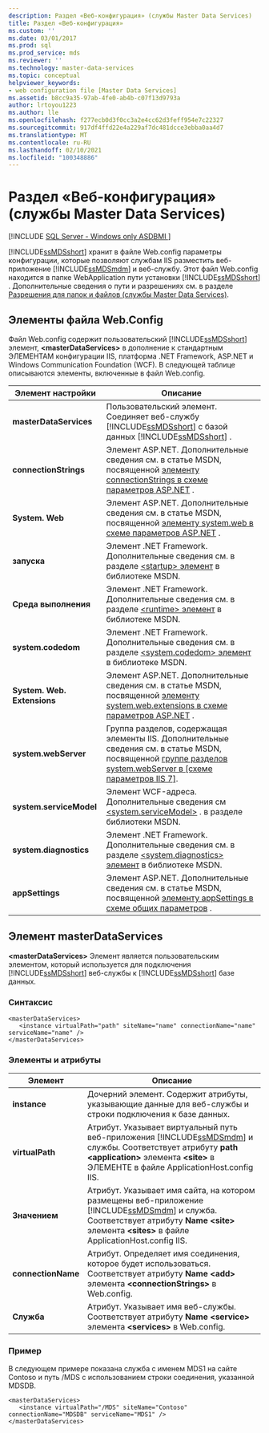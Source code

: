 ```yaml
---
description: Раздел «Веб-конфигурация» (службы Master Data Services)
title: Раздел «Веб-конфигурация»
ms.custom: ''
ms.date: 03/01/2017
ms.prod: sql
ms.prod_service: mds
ms.reviewer: ''
ms.technology: master-data-services
ms.topic: conceptual
helpviewer_keywords:
- web configuration file [Master Data Services]
ms.assetid: b8cc9a35-97ab-4fe0-ab4b-c07f13d9793a
author: lrtoyou1223
ms.author: lle
ms.openlocfilehash: f277ecb0d3f0cc3a2e4cc62d3feff954e7c22327
ms.sourcegitcommit: 917df4ffd22e4a229af7dc481dcce3ebba0aa4d7
ms.translationtype: MT
ms.contentlocale: ru-RU
ms.lasthandoff: 02/10/2021
ms.locfileid: "100348886"
---
```

# <a name="web-configuration-reference-master-data-services"></a>Раздел «Веб-конфигурация» (службы Master Data Services)

[!INCLUDE [SQL Server - Windows only ASDBMI  ](../includes/applies-to-version/sql-windows-only-asdbmi.md)]

  [!INCLUDE[ssMDSshort](../includes/ssmdsshort-md.md)] хранит в файле Web.config параметры конфигурации, которые позволяют службам IIS разместить веб-приложение [!INCLUDE[ssMDSmdm](../includes/ssmdsmdm-md.md)] и веб-службу. Этот файл Web.config находится в папке WebApplication пути установки [!INCLUDE[ssMDSshort](../includes/ssmdsshort-md.md)] . Дополнительные сведения о пути и разрешениях см. в разделе [Разрешения для папок и файлов (службы Master Data Services)](../master-data-services/folder-and-file-permissions-master-data-services.md).  
  
## <a name="webconfig-elements"></a>Элементы файла Web.Config  
 Файл Web.config содержит пользовательский [!INCLUDE[ssMDSshort](../includes/ssmdsshort-md.md)] элемент, **\<masterDataServices>** в дополнение к стандартным ЭЛЕМЕНТАМ конфигурации IIS, платформа .NET Framework, ASP.NET и Windows Communication Foundation (WCF). В следующей таблице описываются элементы, включенные в файл Web.config.  
  
|Элемент настройки|Описание|  
|---------------------------|-----------------|  
|**masterDataServices**|Пользовательский элемент. Соединяет веб-службу [!INCLUDE[ssMDSshort](../includes/ssmdsshort-md.md)] с базой данных [!INCLUDE[ssMDSshort](../includes/ssmdsshort-md.md)] .|  
|**connectionStrings**|Элемент ASP.NET. Дополнительные сведения см. в статье MSDN, посвященной [элементу connectionStrings в схеме параметров ASP.NET](/previous-versions/dotnet/netframework-4.0/bf7sd233(v=vs.100)) .|  
|**System. Web**|Элемент ASP.NET. Дополнительные сведения см. в статье MSDN, посвященной [элементу system.web в схеме параметров ASP.NET](/previous-versions/dotnet/netframework-4.0/dayb112d(v=vs.100)) .|  
|**запуска**|Элемент .NET Framework. Дополнительные сведения см. в разделе [ \<startup> элемент](/dotnet/framework/configure-apps/file-schema/startup/startup-element) в библиотеке MSDN.|  
|**Среда выполнения**|Элемент .NET Framework. Дополнительные сведения см. в разделе [ \<runtime> элемент](/dotnet/framework/configure-apps/file-schema/runtime/runtime-element) в библиотеке MSDN.|  
|**system.codedom**|Элемент .NET Framework. Дополнительные сведения см. в разделе [ \<system.codedom> элемент](/dotnet/framework/configure-apps/file-schema/compiler/system-codedom-element) в библиотеке MSDN.|  
|**System. Web. Extensions**|Элемент ASP.NET. Дополнительные сведения см. в статье MSDN, посвященной [элементу system.web.extensions в схеме параметров ASP.NET](/previous-versions/dotnet/netframework-4.0/bb546044(v=vs.100)) .|  
|**system.webServer**|Группа разделов, содержащая элементы IIS. Дополнительные сведения см. в статье MSDN, посвященной [группе разделов system.webServer в \[схеме параметров IIS 7\]](/previous-versions/iis/settings-schema/ms689429(v=vs.90)).|  
|**system.serviceModel**|Элемент WCF-адреса. Дополнительные сведения см [\<system.serviceModel>](/dotnet/framework/configure-apps/file-schema/wcf/system-servicemodel) . в разделе библиотеки MSDN.|  
|**system.diagnostics**|Элемент .NET Framework. Дополнительные сведения см. в разделе [ \<system.diagnostics> элемент](/dotnet/framework/configure-apps/file-schema/trace-debug/system-diagnostics-element) в библиотеке MSDN.|  
|**appSettings**|Элемент ASP.NET. Дополнительные сведения см. в статье MSDN, посвященной [элементу appSettings в схеме общих параметров](/previous-versions/dotnet/netframework-4.0/ms228154(v=vs.100)) .|  
  
## <a name="masterdataservices-element"></a>Элемент masterDataServices  
 **\<masterDataServices>** Элемент является пользовательским элементом, который используется для подключения [!INCLUDE[ssMDSshort](../includes/ssmdsshort-md.md)] веб-службы к [!INCLUDE[ssMDSshort](../includes/ssmdsshort-md.md)] базе данных.  
  
### <a name="syntax"></a>Синтаксис  
  
```  
<masterDataServices>  
   <instance virtualPath="path" siteName="name" connectionName="name" serviceName="name" />  
</masterDataServices>  
```  
  
### <a name="elements-and-attributes"></a>Элементы и атрибуты  
  
|Элемент|Описание|  
|----------|-----------------|  
|**instance**|Дочерний элемент. Содержит атрибуты, указывающие данные для веб-службы и строки подключения к базе данных.|  
|**virtualPath**|Атрибут. Указывает виртуальный путь веб-приложения [!INCLUDE[ssMDSmdm](../includes/ssmdsmdm-md.md)] и службы. Соответствует атрибуту **path** **\<application>** элемента **\<site>** в ЭЛЕМЕНТЕ в файле ApplicationHost.config IIS.|  
|**Значением**|Атрибут. Указывает имя сайта, на котором размещены веб-приложение [!INCLUDE[ssMDSmdm](../includes/ssmdsmdm-md.md)] и служба. Соответствует атрибуту **Name** **\<site>** элемента **\<sites>** в файле ApplicationHost.config IIS.|  
|**connectionName**|Атрибут. Определяет имя соединения, которое будет использоваться. Соответствует атрибуту **Name** **\<add>** элемента **\<connectionStrings>** в Web.config.|  
|**Служба**|Атрибут. Указывает имя веб-службы. Соответствует атрибуту **Name** **\<service>** элемента **\<services>** в Web.config.|  
  
### <a name="example"></a>Пример  
 В следующем примере показана служба с именем MDS1 на сайте Contoso и путь /MDS с использованием строки соединения, указанной MDSDB.  
  
```  
<masterDataServices>  
   <instance virtualPath="/MDS" siteName="Contoso" connectionName="MDSDB" serviceName="MDS1" />  
</masterDataServices>  
```  
  
